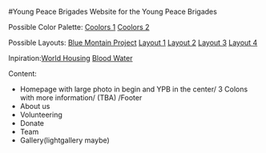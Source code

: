 #Young Peace Brigades
Website for the Young Peace Brigades

Possible Color Palette: [Coolors 1](https://coolors.co/11283d-227aa0-009ffd-98d8ff-e7eff2) [Coolors 2](https://coolors.co/011638-364156-009ffd-98d8ff-e7eff2)

Possible Layouts: [Blue Montain Project](http://www.bluemountainproject.org/) [Layout 1](https://p.w3layouts.com/demos/28-03-2016/charity_life/web/) [Layout 2](https://p.w3layouts.com/demos/help/web/) [Layout 3](https://p.w3layouts.com/demos/may-2016/13-05-2016/donate/web/) [Layout 4](https://p.w3layouts.com/demos/charion/web/)

Inpiration:[World Housing](http://worldhousing.org/) [Blood Water](http://www.bloodwater.org/)

Content: 
- Homepage with large photo in begin and YPB in the center/ 3 Colons with more information/ (TBA) /Footer
- About us
- Volunteering
- Donate
- Team
- Gallery(lightgallery maybe)
